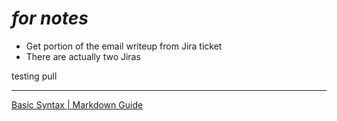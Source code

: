 # *for notes*

- Get portion of the email writeup from Jira ticket
- There are actually two Jiras

testing pull

---

[Basic Syntax | Markdown Guide](https://www.markdownguide.org/basic-syntax/)
